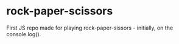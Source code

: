 # rock-paper-scissors
First JS repo made for playing rock-paper-sissors - initially, on the console.log(). 
